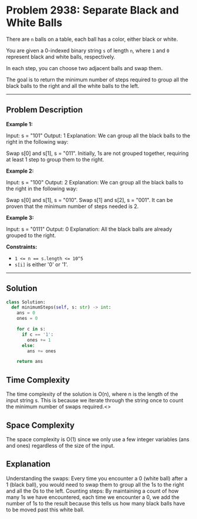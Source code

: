 # Problem 2938: Separate Black and White Balls

There are `n` balls on a table, each ball has a color, either black or white.

You are given a 0-indexed binary string `s` of length `n`, where `1` and `0` represent black and white balls, respectively.

In each step, you can choose two adjacent balls and swap them.

The goal is to return the minimum number of steps required to group all the black balls to the right and all the white balls to the left.

---

## Problem Description

**Example 1:**

Input: s = "101" Output: 1 Explanation: We can group all the black balls to the right in the following way:

Swap s[0] and s[1], s = "011". Initially, 1s are not grouped together, requiring at least 1 step to group them to the right.

**Example 2:**

Input: s = "100" Output: 2 Explanation: We can group all the black balls to the right in the following way:

Swap s[0] and s[1], s = "010".
Swap s[1] and s[2], s = "001". It can be proven that the minimum number of steps needed is 2.

**Example 3:**


Input: s = "0111" Output: 0 Explanation: All the black balls are already grouped to the right.


**Constraints:**
- `1 <= n == s.length <= 10^5`
- `s[i]` is either '0' or '1'.

---

## Solution

```python
class Solution:
  def minimumSteps(self, s: str) -> int:
    ans = 0
    ones = 0

    for c in s:
      if c == '1':
        ones += 1
      else:  
        ans += ones

    return ans
```

<h2>Time Complexity</h2>

The time complexity of the solution is O(n), where n is the length of the input string s. This is because we iterate through the string once to count the minimum number of swaps required.<>
<h2>Space Complexity</h2>

The space complexity is O(1) since we only use a few integer variables (ans and ones) regardless of the size of the input.<br>

<h2>Explanation</h2>

Understanding the swaps: Every time you encounter a 0 (white ball) after a 1 (black ball), you would need to swap them to group all the 1s to the right and all the 0s to the left.
Counting steps: By maintaining a count of how many 1s we have encountered, each time we encounter a 0, we add the number of 1s to the result because this tells us how many black balls have to be moved past this white ball.